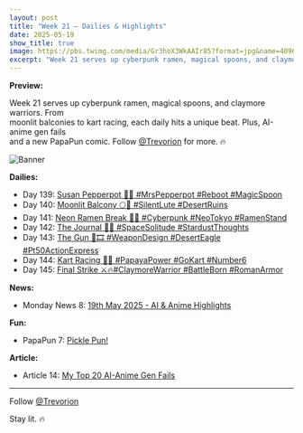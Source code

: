 ```yaml
---
layout: post
title: "Week 21 – Dailies & Highlights"
date: 2025-05-19
show_title: true
image: https://pbs.twimg.com/media/Gr3hoX3WkAAIr85?format=jpg&name=4096x4096
excerpt: "Week 21 serves up cyberpunk ramen, magical spoons, and claymore warriors. From moonlit balconies to kart racing, each daily hits a unique beat. Plus, AI-anime gen fails and a new PapaPun comic. Follow @Trevorion for more. 🔥"
---
```

  
**Preview:**  
  
Week 21 serves up cyberpunk ramen, magical spoons, and claymore warriors. From  
moonlit balconies to kart racing, each daily hits a unique beat. Plus, AI-anime gen fails  
and a new PapaPun comic. Follow [@Trevorion](https://x.com/Trevorion) for more. 🔥
  
![Banner](https://pbs.twimg.com/media/Gr3hoX3WkAAIr85?format=jpg&name=4096x4096)
  
**Dailies:**
- Day 139: [Susan Pepperpot 🥄✨ #MrsPepperpot #Reboot #MagicSpoon](https://x.com/Trevorion/status/1924564481499082896)
- Day 140: [Moonlit Balcony 🌕🎼 #SilentLute #DesertRuins](https://x.com/Trevorion/status/1924871071246737872)
- Day 141: [Neon Ramen Break 🍜🌃 #Cyberpunk #NeoTokyo #RamenStand](https://x.com/Trevorion/status/1925221454095725041)
- Day 142: [The Journal 📓🌌 #SpaceSolitude #StardustThoughts](https://x.com/Trevorion/status/1925594197693784572)
- Day 143: [The Gun 🔫🎞️ #WeaponDesign #DesertEagle #Pt50ActionExpress](https://x.com/Trevorion/status/1925876122450862301)
- Day 144: [Kart Racing 🏁🍊 #PapayaPower #GoKart #Number6 ](https://x.com/Trevorion/status/1926336991605457054)
- Day 145: [Final Strike ⚔️🔥#ClaymoreWarrior #BattleBorn #RomanArmor](https://x.com/Trevorion/status/1926691772077326775)

**News:**  
- Monday News 8: [19th May 2025 - AI & Anime Highlights](https://x.com/Trevorion/status/1924430335078498795)

**Fun:**  
- PapaPun 7: [Pickle Pun!](https://x.com/Trevorion/status/1924677974063747311/photo/1)

**Article:**  
- Article 14: [My Top 20 AI-Anime Gen Fails](https://x.com/Trevorion/status/1925132622247665689)

---
Follow [@Trevorion](https://x.com/Trevorion)

Stay lit. 🔥
